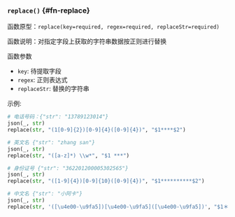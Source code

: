 
### `replace()` {#fn-replace}

函数原型：`replace(key=required, regex=required, replaceStr=required)`

函数说明：对指定字段上获取的字符串数据按正则进行替换

函数参数

- `key`: 待提取字段
- `regex`: 正则表达式
- `replaceStr`: 替换的字符串

示例:

```python
# 电话号码：{"str": "13789123014"}
json(_, str)
replace(str, "(1[0-9]{2})[0-9]{4}([0-9]{4})", "$1****$2")

# 英文名 {"str": "zhang san"}
json(_, str)
replace(str, "([a-z]*) \\w*", "$1 ***")

# 身份证号 {"str": "362201200005302565"}
json(_, str)
replace(str, "([1-9]{4})[0-9]{10}([0-9]{4})", "$1**********$2")

# 中文名 {"str": "小阿卡"}
json(_, str)
replace(str, '([\u4e00-\u9fa5])[\u4e00-\u9fa5]([\u4e00-\u9fa5])', "$1＊$2")
```

